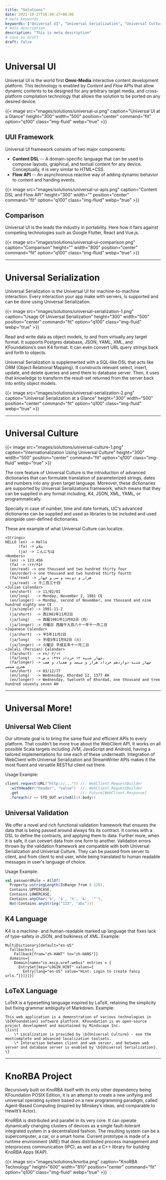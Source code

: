 ```yaml
---
title: "Solutions"
date: 2021-10-27T16:49:27+06:00
# meta keywords
keywords: ["Universal UI", "Universal Serialization", "Universal Culture"]
# meta description
description: "This is meta description"
# save as draft
draft: false
---
```


# Universal UI

Universal UI is the world first **Omni-Media** interactive content development platform.
This technology is enabled by *Content* and *Flow* APIs that allow dynamic contents to be designed 
for any arbitrary target media, and cross-platform compilation technology that allows the 
solution to be ported on any desired device.

{{< image src="images/solutions/universal-ui.png" caption="Universal UI at a Glance" height="300" width="500" position="center" command="fit" option="q100" class="img-fluid" webp="true" >}}


## UUI Framework

Universal UI framework consists of two major components:

* **Content DSL** -- A domain-specific language that can be used to compose layouts, graphical,
  and textual content for any device. Conceptually, it is very similar to HTML+CSS.
* **Flow API** -- An asynchronous reactive way of adding dynamic behavior to content and handing
  events. 

{{< image src="images/solutions/universal-ui-apis.png" caption="Content DSL and Flow API" height="300" width="" position="center" command="fit" option="q100" class="img-fluid" webp="true" >}}


## Comparison

Universal UI is the leads the industry in portability. 
Here how it fairs against competing technologies such as Google Flutter, React and Vue.js.

{{< image src="images/solutions/universal-ui-comparison.png" caption="Comparison" height="" width="800" position="center" command="fit" option="q100" class="img-fluid" webp="true" >}}

<hr/>

# Universal Serialization

Universal Serialization is the Universal UI for machine-to-machine interaction. Every interaction
your app make with servers, is supported and can be done using Universal Serialization.

{{< image src="images/solutions/universal-serialization-1.png" caption="Usage Of Universal Serialization" height="300" width="500" position="center" command="fit" option="q100" class="img-fluid" webp="true" >}}

Read and write data as object models, to and from virtually any target format. 
It supports Postgres database, JSON, YAML, XML, and KFoundations’s own K4 format. 
It can even convert URL query strings back and forth to objects.

Universal Serialization is supplemented with a SQL-like DSL that acts like ORM (Object Relational Mapping). 
It constructs relevant select, insert, update, and delete queries and send them to database server. 
Then, it uses that knowledge to transform the result-set returned from the server back into 
entity object models.

{{< image src="images/solutions/universal-serialization-2.png" caption="Universal Serialization at a Glance" height="300" width="500" position="center" command="fit" option="q100" class="img-fluid" webp="true" >}}

<hr/>

# Universal Culture

{{< image src="images/solutions/universal-culture-1.png" caption="Internationalization Using Universal Culture" height="300" width="500" position="center" command="fit" option="q100" class="img-fluid" webp="true" >}}

The core feature of Universal Culture is the introduction of advanced dictionaries that can 
formulate translation of parameterized strings, dates and numbers into any given target 
language. Moreover, these dictionaries are supported by Universal Serializations framework, 
which means that they can be supplied in any format including, K4, JSON, XML, YAML, or 
programmatically.

Specially in case of number, time and date formats, UC's advanced dictionaries can be supplied 
and used as libraries to be included and used alongside user-defined dictionaries.

These are example of what Universal Culture can localize.

```text
<Strings>
HELLO (en) -> Hello
      (fa) -> سلام
      (ja) -> こんにちは
<Numbers>
  (en) -> 123.456 
  (fa) -> ۱۲۳/۴۵۶
  (en/read) -> one thousand and two hundred thirty four
  (en/order)-> one thousand and two hundred thirty fourth
  (fa/read) -> هزار و دویست و سی و چهار
  (ja/read) -> 千二百三十四
<Julian Calendar>
  (en/short)  -> 11/02/81
  (en/long)   -> Monday, November 2, 1981 CE
  (en/longer) -> Monday, second of November, one thousand and nine hundred eighty one CE
  (ja/simple) -> 1981-11-2
  (ja/short)  -> 西1981年11月2日
  (ja/long)   -> 西暦1981年11月02日（月）
  (ja/longer) -> 月曜日 西暦千九百八十一年十一月二日
<Japanese Calendar>
  (ja/short)  -> 平5年11月2日
  (ja/long)   -> 平成5年11月02日（火）
  (ja/longer) -> 火曜日 平成五年十一月二日
<Jalali (Persian) Calendar>
  (fa/short)  -> ۷۷/۰۳/۱۲
  (fa/long)   -> چهار شنبه ۱۲ خرداد ۱۳۷۷ ه.ش.
  (fa/longer) -> چهار شنبه دوازدهم خرداد هزار و سیصد و هفتاد و هفت هجریِ شمسی
  (en/short)  -> 03/12/77
  (en/long)   -> Wednesday, Khordad 12, 1377 AH
  (en/longer) -> Wednesday, twelveth of Khordad, one thousand and tree hundred seventy seven AH
```
<hr/>

# Universal More!

## Universal Web Client

Our ultimate goal is to bring the same fluid and efficient APIs to every platform. 
That couldn't be more true about the WebClient API. It works on all possible Scala 
targets including JVM, JavaScript and Android, having a tailored implementations for 
one each of these underneath. Integration of WebClient with Universal Serialization 
and StreamWriter APIs makes it the most fluent and versatile RESTful client out there.

Usage Example:

```scala
client.request(URL("http://...")) //: WebClient.RequestBuilder
  .withHeader("header", "value")  //: WebClient.RequestBuilder
  .get                            //: Future[WebClient.Response]
  .foreach(r => STD_OUT.writeAll(r.body))
```

## Universal Validation

We offer a novel and rich functional validation framework that ensures the data that is 
being passed around always fits its contract. It comes with a DSL to define the contracts, 
and applying them to data. Further more, when it is safe, it can convert data from one form to 
another. Validation errors thrown by the validation framework are compatible with both 
Universal Serialization and Universal Culture. They can be passed from server to client, and 
from client to end user, while being translated to human readable messages in user's language 
of choice.

Usage Example:

```scala
val passwordRule = AllOf(
  Property.ustringLength(InRange from 8 128),
  Contains.UPPERCASE,
  Contains.LOWERCASE,
  Contains.anyChar('%', '$', '%', '&', '^'),
  Not(Contains.anyString("123", "abc")))
```


## K4 Language

K4 is a machine- and human-readable marked up language that fixes lack of type-safety in JSON, 
and bulkiness of XML. Example:

```text
MultiDictionary[default="en-US"
  fallbacks={
    Fallback[from="zh-HANT" to="zh-HANS"]}
  domains={
    Domain[name="co.mscp.uref.webui" entries = {
      EntrySet[key="LOGIN_HINT" values={
        Entry[lang="en-US" value="Hint: Login to create fancy urls.”]}]}]}]
```


## LoTeX Language

LoTeX is a typesetting language  inspired by LaTeX, retaining the simplicity but fixing grammar 
ambiguity of Markdown. Example:

```text
This web application is a demonstration of various technologies in \b{KFoundation} software platform. KFoundation is an open-source project development and maintained by Mindscape Inc.
\list{
    \* Localization is provided by \b{Universal Culture} - one the mostcomplete and advanced localization toolsets.
    \* Interaction between client and web server, and between web server and database server is enabled by \b{Universal Serialization}.
\}
```

<hr/>

# KnoRBA Project

Recursively built on KnoRBA itself with its only other dependency being KFoundation POSIX Edition, 
it is an attempt to create a new unifying and universal operating system based on a new programming 
paradigm, called Agent-Based Computing (inspired by Minskey’s ideas, and comparable to Hewitt’s Actor).

KnoRBA is distributed and parallel in its very core. It can operate dynamically changing clusters 
of devices as a single fault-tolerant integrated system in a decentralized fashion. The resulting 
system can be a supercomputer, a car, or a smart home. Current prototype is made of a runtime 
environment (ARE) that does distributed process management and interprocess communication (IPC), 
as well as a C++ library for building KnoRBA Apps (KAP).

{{< image src="images/solutions/knorba.png" caption="KnoRBA Technology" height="600" width="810" position="center" command="fit" option="q100" class="img-fluid" webp="true" >}}
